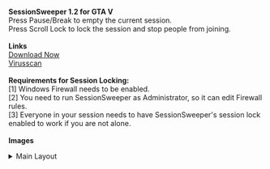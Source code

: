 **SessionSweeper 1.2 for GTA V**<br>
Press Pause/Break to empty the current session.<br>
Press Scroll Lock to lock the session and stop people from joining.<br>
<br>
**Links**<br>
[Download Now](https://www.dropbox.com/s/hysn2p2qli54uvy/SessionSweeper.exe?dl=1)<br>
[Virusscan](https://virustotal.com/nl/file/3eb8636c8ceb6acdd9ef1961364f242e162977f82dc0be69fa83dee1c27d3b23/analysis/1494063362/)<br>
<br>
**Requirements for Session Locking:**<br>
[1] Windows Firewall needs to be enabled.<br>
[2] You need to run SessionSweeper as Administrator, so it can edit Firewall rules.<br>
[3] Everyone in your session needs to have SessionSweeper's session lock enabled to work if you are not alone.<br>
<br>
**Images**
<br>
<details> 
  <summary>Main Layout</summary>
  <img src="http://image.prntscr.com/image/ae220ef359644fddafc2140e0a18ea6e.png"/>
</details>

